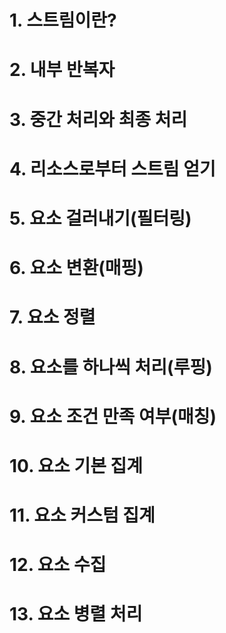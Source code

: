 # 1. 스트림이란?
# 2. 내부 반복자
# 3. 중간 처리와 최종 처리
# 4. 리소스로부터 스트림 얻기
# 5. 요소 걸러내기(필터링)
# 6. 요소 변환(매핑)
# 7. 요소 정렬
# 8. 요소를 하나씩 처리(루핑)
# 9. 요소 조건 만족 여부(매칭)
# 10. 요소 기본 집계
# 11. 요소 커스텀 집계
# 12. 요소 수집
# 13. 요소 병렬 처리